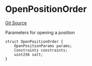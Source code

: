# OpenPositionOrder
[Git Source](https://github.com/solidant/unlimited-contracts/blob/06933827b140eb30ab8723aa85a9cdce2333525a/src/interfaces/ITradeManager.sol)

Parameters for opening a position


```solidity
struct OpenPositionOrder {
    OpenPositionParams params;
    Constraints constraints;
    uint256 salt;
}
```

